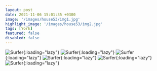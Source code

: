 ```yaml
---
layout: post
date: 2021-11-06 15:01:35 +0300
image: '/images/house53/img1.jpg'
highlight_image: '/images/house53/img2.jpg'
tags: [York]
featured: false
disabled: false
---
```


![Surfer]({{site.baseurl}}/images/house53/img3.jpg){:loading="lazy"}
![Surfer]({{site.baseurl}}/images/house53/img4.jpg){:loading="lazy"}
![Surfer]({{site.baseurl}}/images/house53/img5.jpg){:loading="lazy"}
![Surfer]({{site.baseurl}}/images/house53/img6.jpg){:loading="lazy"}
![Surfer]({{site.baseurl}}/images/house53/img7.jpg){:loading="lazy"}
![Surfer]({{site.baseurl}}/images/house53/img8.jpg){:loading="lazy"} 